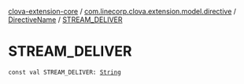 [clova-extension-core](../../index.md) / [com.linecorp.clova.extension.model.directive](../index.md) / [DirectiveName](index.md) / [STREAM_DELIVER](./-s-t-r-e-a-m_-d-e-l-i-v-e-r.md)

# STREAM_DELIVER

`const val STREAM_DELIVER: `[`String`](https://kotlinlang.org/api/latest/jvm/stdlib/kotlin/-string/index.html)